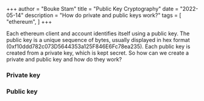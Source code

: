 +++ 
author = "Bouke Stam" 
title = "Public Key Cryptography" 
date = "2022-05-14" 
description = "How do private and public keys work?" 
tags = [ "ethereum", ] 
+++

Each ethereum client and account identifies itself using a public key.
The public key is a unique sequence of bytes, usually displayed in hex format (0xf10ddd782c073D5644353a125F846E6Fc78ea235).
Each public key is created from a private key, which is kept secret. 
So how can we create a private and public key and how do they work?

### Private key

### Public key

